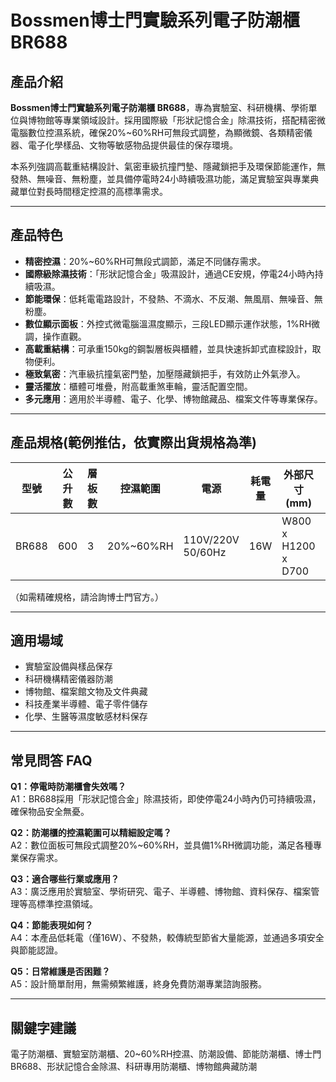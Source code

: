 # Bossmen博士門實驗系列電子防潮櫃 BR688

## 產品介紹

**Bossmen博士門實驗系列電子防潮櫃 BR688**，專為實驗室、科研機構、學術單位與博物館等專業領域設計。採用國際級「形狀記憶合金」除濕技術，搭配精密微電腦數位控濕系統，確保20%~60%RH可無段式調整，為顯微鏡、各類精密儀器、電子化學樣品、文物等敏感物品提供最佳的保存環境。

本系列強調高載重結構設計、氣密車級抗撞門墊、隱藏鎖把手及環保節能運作，無發熱、無噪音、無粉塵，並具備停電時24小時續吸濕功能，滿足實驗室與專業典藏單位對長時間穩定控濕的高標準需求。

---

## 產品特色

- **精密控濕**：20%~60%RH可無段式調節，滿足不同儲存需求。
- **國際級除濕技術**：「形狀記憶合金」吸濕設計，通過CE安規，停電24小時內持續吸濕。
- **節能環保**：低耗電電路設計，不發熱、不滴水、不反潮、無風扇、無噪音、無粉塵。
- **數位顯示面板**：外控式微電腦溫濕度顯示，三段LED顯示運作狀態，1%RH微調，操作直觀。
- **高載重結構**：可承重150kg的鋼製層板與櫃體，並具快速拆卸式直樑設計，取物便利。
- **極致氣密**：汽車級抗撞氣密門墊，加壓隱藏鎖把手，有效防止外氣滲入。
- **靈活擺放**：櫃體可堆疊，附高載重煞車輪，靈活配置空間。
- **多元應用**：適用於半導體、電子、化學、博物館藏品、檔案文件等專業保存。

---

## 產品規格(範例推估，依實際出貨規格為準)

| 型號   | 公升數 | 層板數 | 控濕範圍     | 電源                | 耗電量 | 外部尺寸 (mm)           | 內部尺寸 (mm)           |
|--------|--------|--------|--------------|---------------------|--------|------------------------|-------------------------|
| BR688  | 600    | 3      | 20%~60%RH    | 110V/220V 50/60Hz   | 16W    | W800 x H1200 x D700    | W798 x H980 x D698      |

（如需精確規格，請洽詢博士門官方。）

---

## 適用場域

- 實驗室設備與樣品保存
- 科研機構精密儀器防潮
- 博物館、檔案館文物及文件典藏
- 科技產業半導體、電子零件儲存
- 化學、生醫等濕度敏感材料保存

---

## 常見問答 FAQ

**Q1：停電時防潮櫃會失效嗎？**  
A1：BR688採用「形狀記憶合金」除濕技術，即使停電24小時內仍可持續吸濕，確保物品安全無憂。

**Q2：防潮櫃的控濕範圍可以精細設定嗎？**  
A2：數位面板可無段式調整20%~60%RH，並具備1%RH微調功能，滿足各種專業保存需求。

**Q3：適合哪些行業或應用？**  
A3：廣泛應用於實驗室、學術研究、電子、半導體、博物館、資料保存、檔案管理等高標準控濕領域。

**Q4：節能表現如何？**  
A4：本產品低耗電（僅16W）、不發熱，較傳統型節省大量能源，並通過多項安全與節能認證。

**Q5：日常維護是否困難？**  
A5：設計簡單耐用，無需頻繁維護，終身免費防潮專業諮詢服務。

---

## 關鍵字建議

電子防潮櫃、實驗室防潮櫃、20~60%RH控濕、防潮設備、節能防潮櫃、博士門BR688、形狀記憶合金除濕、科研專用防潮櫃、博物館典藏防潮